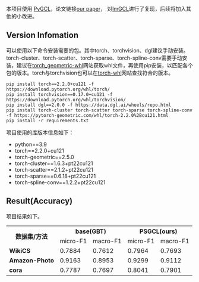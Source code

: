 本项目使用 [PyGCL](https://github.com/PyGCL/PyGCL)，论文链接[our paper](https://arxiv.org/abs/2109.01116)，
对[ImGCL](https://arxiv.org/pdf/2205.11332.pdf)进行了复现，后续将加入其他的小改进。


## Version Infomation
可以使用以下命令安装需要的包。其中torch、torchvision、dgl建议手动安装。torch-cluster、torch-scatter、torch-sparse、torch-spline-conv需要手动安装，建议在[torch_geometric-whl](https://pytorch-geometric.com/whl/)网站获取whl文件，再使用pip安装，以匹配各个包的版本。torch与torchvision也可以在[torch-whl](https://download.pytorch.org/whl/)网站查找符合的版本。

```
pip install torch==2.2.0+cu121 -f https://download.pytorch.org/whl/torch/
pip install torchvision==0.17.0+cu121 -f https://download.pytorch.org/whl/torchvision/
pip install dgl==2.0.0 -f https://data.dgl.ai/wheels/repo.html
pip install torch-cluster torch-scatter torch-sparse torch-spline-conv -f https://pytorch-geometric.com/whl/torch-2.2.0%2Bcu121.html
pip install -r requirements.txt
```


项目使用的库版本信息如下：
- python==3.9
- torch==2.2.0+cu121
- torch-geometric==2.5.0
- torch-cluster==1.6.3+pt22cu121
- torch-scatter==2.1.2+pt22cu121
- torch-sparse==0.6.18+pt22cu121
- torch-spline-conv==1.2.2+pt22cu121

## Result(Accuracy)

项目结果如下。

<table>
  <tr>
    <th rowspan="2">数据集/方法</th>
    <th colspan="2">base(GBT)</th>
    <th colspan="2">PSGCL(ours)</th>
  </tr>
  <tr>
    <td>micro-F1</td>
    <td>macro-F1</td>
    <td>micro-F1</td>
    <td>macro-F1</td>
  </tr>
  <tr>
    <td><strong>WikiCS</strong></td>
    <td>0.7884</td>
    <td>0.7612</td>
    <td>0.7964</td>
    <td>0.7693</td>
  </tr>
  <tr>
    <td><strong>Amazon-Photo</strong></td>
    <td>0.9163</td>
    <td>0.8953</td>
    <td>0.9299</td>
    <td>0.9112</td>
  </tr>
  <tr>
    <td><strong>cora</strong></td>
    <td>0.7787</td>
    <td>0.7697</td>
    <td>0.8041</td>
    <td>0.7901</td>
  </tr>
</table>